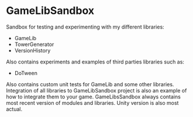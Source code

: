 # GameLibSandbox
Sandbox for testing and experimenting with my different libraries:
  * GameLib
  * TowerGenerator
  * VersionHistory

Also contains experiments and examples of third parties libraries such as:
  * DoTween
  
Also contains custom unit tests for GameLib and some other libraries.
Integration of all libraries to GameLibSandbox project is also an example of how to integrate them to your game. 
GameLibsSandbox always contains most recent version of modules and libraries. Unity version is also most actual.

